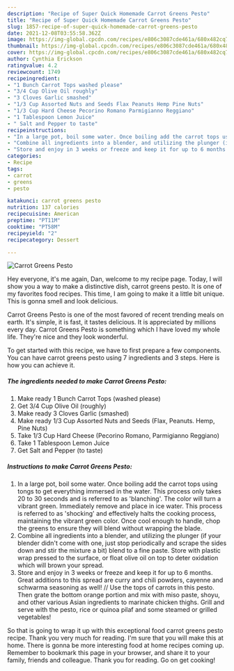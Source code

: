 ```yaml
---
description: "Recipe of Super Quick Homemade Carrot Greens Pesto"
title: "Recipe of Super Quick Homemade Carrot Greens Pesto"
slug: 1857-recipe-of-super-quick-homemade-carrot-greens-pesto
date: 2021-12-08T03:55:58.362Z
image: https://img-global.cpcdn.com/recipes/e806c3087cde461a/680x482cq70/carrot-greens-pesto-recipe-main-photo.jpg
thumbnail: https://img-global.cpcdn.com/recipes/e806c3087cde461a/680x482cq70/carrot-greens-pesto-recipe-main-photo.jpg
cover: https://img-global.cpcdn.com/recipes/e806c3087cde461a/680x482cq70/carrot-greens-pesto-recipe-main-photo.jpg
author: Cynthia Erickson
ratingvalue: 4.2
reviewcount: 1749
recipeingredient:
- "1 Bunch Carrot Tops washed please"
- "3/4 Cup Olive Oil roughly"
- "3 Cloves Garlic smashed"
- "1/3 Cup Assorted Nuts and Seeds Flax Peanuts Hemp Pine Nuts"
- "1/3 Cup Hard Cheese Pecorino Romano Parmigianno Reggiano"
- "1 Tablespoon Lemon Juice"
- " Salt and Pepper to taste"
recipeinstructions:
- "In a large pot, boil some water. Once boiling add the carrot tops using tongs to get everything immersed in the water. This process only takes 20 to 30 seconds and is referred to as &#39;blanching&#39;. The color will turn a vibrant green. Immediately remove and place in ice water. This process is referred to as &#39;shocking&#39; and effectively halts the cooking process, maintaining the vibrant green color. Once cool enough to handle, chop the greens to ensure they will blend without wrapping the blade."
- "Combine all ingredients into a blender, and utilizing the plunger (if your blender didn&#39;t come with one, just stop periodically and scrape the sides down and stir the mixture a bit) blend to a fine paste. Store with plastic wrap pressed to the surface, or float olive oil on top to deter oxidation which will brown your spread."
- "Store and enjoy in 3 weeks or freeze and keep it for up to 6 months. Great additions to this spread are curry and chili powders, cayenne and schwarma seasoning as well! // Use the tops of carrots in this pesto. Then grate the bottom orange portion and mix with miso paste, shoyu, and other various Asian ingredients to marinate chicken thighs. Grill and serve with the pesto, rice or quinoa pilaf and some steamed or grilled vegetables!"
categories:
- Recipe
tags:
- carrot
- greens
- pesto

katakunci: carrot greens pesto 
nutrition: 137 calories
recipecuisine: American
preptime: "PT11M"
cooktime: "PT58M"
recipeyield: "2"
recipecategory: Dessert

---
```



![Carrot Greens Pesto](https://img-global.cpcdn.com/recipes/e806c3087cde461a/680x482cq70/carrot-greens-pesto-recipe-main-photo.jpg)

Hey everyone, it's me again, Dan, welcome to my recipe page. Today, I will show you a way to make a distinctive dish, carrot greens pesto. It is one of my favorites food recipes. This time, I am going to make it a little bit unique. This is gonna smell and look delicious.



Carrot Greens Pesto is one of the most favored of recent trending meals on earth. It's simple, it is fast, it tastes delicious. It is appreciated by millions every day. Carrot Greens Pesto is something which I have loved my whole life. They're nice and they look wonderful.


To get started with this recipe, we have to first prepare a few components. You can have carrot greens pesto using 7 ingredients and 3 steps. Here is how you can achieve it.

<!--inarticleads1-->

##### The ingredients needed to make Carrot Greens Pesto:

1. Make ready 1 Bunch Carrot Tops (washed please)
1. Get 3/4 Cup Olive Oil (roughly)
1. Make ready 3 Cloves Garlic (smashed)
1. Make ready 1/3 Cup Assorted Nuts and Seeds (Flax, Peanuts. Hemp, Pine Nuts)
1. Take 1/3 Cup Hard Cheese (Pecorino Romano, Parmigianno Reggiano)
1. Take 1 Tablespoon Lemon Juice
1. Get  Salt and Pepper (to taste)




<!--inarticleads2-->

##### Instructions to make Carrot Greens Pesto:

1. In a large pot, boil some water. Once boiling add the carrot tops using tongs to get everything immersed in the water. This process only takes 20 to 30 seconds and is referred to as &#39;blanching&#39;. The color will turn a vibrant green. Immediately remove and place in ice water. This process is referred to as &#39;shocking&#39; and effectively halts the cooking process, maintaining the vibrant green color. Once cool enough to handle, chop the greens to ensure they will blend without wrapping the blade.
1. Combine all ingredients into a blender, and utilizing the plunger (if your blender didn&#39;t come with one, just stop periodically and scrape the sides down and stir the mixture a bit) blend to a fine paste. Store with plastic wrap pressed to the surface, or float olive oil on top to deter oxidation which will brown your spread.
1. Store and enjoy in 3 weeks or freeze and keep it for up to 6 months. Great additions to this spread are curry and chili powders, cayenne and schwarma seasoning as well! // Use the tops of carrots in this pesto. Then grate the bottom orange portion and mix with miso paste, shoyu, and other various Asian ingredients to marinate chicken thighs. Grill and serve with the pesto, rice or quinoa pilaf and some steamed or grilled vegetables!




So that is going to wrap it up with this exceptional food carrot greens pesto recipe. Thank you very much for reading. I'm sure that you will make this at home. There is gonna be more interesting food at home recipes coming up. Remember to bookmark this page in your browser, and share it to your family, friends and colleague. Thank you for reading. Go on get cooking!
